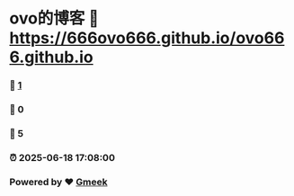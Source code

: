 # ovo的博客 :link: https://666ovo666.github.io/ovo666.github.io 
### :page_facing_up: [1](https://666ovo666.github.io/ovo666.github.io/tag.html) 
### :speech_balloon: 0 
### :hibiscus: 5 
### :alarm_clock: 2025-06-18 17:08:00 
### Powered by :heart: [Gmeek](https://github.com/Meekdai/Gmeek)
